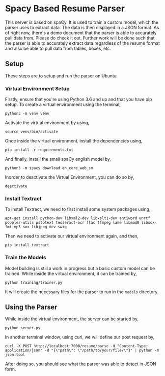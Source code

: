 # Spacy Based Resume Parser
This server is based on spaCy. It is used to train a custom model, which the parser uses to extract data. The data is then displayed in a JSON format.
As of right now, there's a demo document that the parser is able to accurately pull data from. Please do check it out. Further work will be done such that the parser is able to accurately extract data regardless of the resume format and also be able to pull data from tables, boxes, etc. 

## Setup
These steps are to setup and run the parser on Ubuntu.
### Virtual Environment Setup
Firstly, ensure that you're using Python 3.6 and up and that you have pip setup.
To create a virtual environment using the terminal,
```
python3 -m venv venv
```
Activate the virtual environment by using,
```
source venv/bin/activate
```
Once inside the virtual environment, install the dependencies using,
```
pip install -r requirements.txt
```
And finally, install the small spaCy english model by,
```
python3 -m spacy download en_core_web_sm
```
Inorder to deactivate the Virtual Environment, you can do so by,
```
deactivate
```

### Install Textract
To install Textract, we need to first install some system packages using,
```
apt-get install python-dev libxml2-dev libxslt1-dev antiword unrtf poppler-utils pstotext tesseract-ocr flac ffmpeg lame libmad0 libsox-fmt-mp3 sox libjpeg-dev swig
```
Then we need to activate our virtual environment again, and then,
```
pip install textract
```

### Train the Models
Model building is still a work in progress but a basic custom model can be trained. While inside the virtual environment, it can be trained by,
```
python training/trainer.py
```
It will create the necessary files for the parser to run in the ```models``` directory.

## Using the Parser
While inside the virtual environment, the server can be started by,
```
python server.py
```
In another terminal window, using curl, we will define our post request by,
```
curl -X POST http://localhost:7000/resume/parse -H "Content-Type: application/json" -d "{\"path\": \"/path/to/your/file/\"}" | python -m json.tool
```
After doing so, you should see what the parser was able to detect in JSON form.


